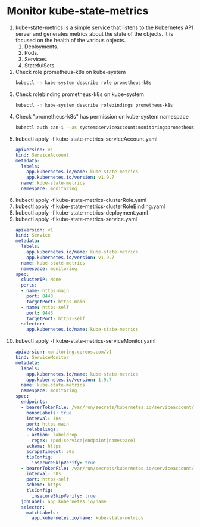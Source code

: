 # Monitor kube-state-metrics
1. kube-state-metrics is a simple service that listens to the Kubernetes API server and generates metrics about the state of the objects. It is focused on the health of the various objects.
    1. Deployments.
    1. Pods.
    1. Services.
    1. StatefulSets.
1. Check role prometheus-k8s on kube-system
    ```bash
    kubectl -n kube-system describe role prometheus-k8s
    ```
1. Check rolebinding prometheus-k8s on kube-system
    ```bash
    kubectl -n kube-system describe rolebindings prometheus-k8s
    ```
1. Check "prometheus-k8s" has permission on kube-system namespace
    ```bash
    kubectl auth can-i --as system:serviceaccount:monitoring:prometheus-k8s -n monitoring get/list/watch pods/services/endpoints
    ```
1. kubectl apply -f kube-state-metrics-serviceAccount.yaml
    ```yaml
    apiVersion: v1
    kind: ServiceAccount
    metadata:
      labels:
        app.kubernetes.io/name: kube-state-metrics
        app.kubernetes.io/version: v1.9.7
      name: kube-state-metrics
      namespace: monitoring
    ```
1. kubectl apply -f kube-state-metrics-clusterRole.yaml 
1. kubectl apply -f kube-state-metrics-clusterRoleBinding.yaml 
1. kubectl apply -f kube-state-metrics-deployment.yaml
1. kubectl apply -f kube-state-metrics-service.yaml
    ```yaml
    apiVersion: v1
    kind: Service
    metadata:
      labels:
        app.kubernetes.io/name: kube-state-metrics
        app.kubernetes.io/version: v1.9.7
      name: kube-state-metrics
      namespace: monitoring
    spec:
      clusterIP: None
      ports:
      - name: https-main
        port: 8443
        targetPort: https-main
      - name: https-self
        port: 9443
        targetPort: https-self
      selector:
        app.kubernetes.io/name: kube-state-metrics
    ```
1. kubectl apply -f kube-state-metrics-serviceMonitor.yaml 
    ```yaml
    apiVersion: monitoring.coreos.com/v1
    kind: ServiceMonitor
    metadata:
      labels:
        app.kubernetes.io/name: kube-state-metrics
        app.kubernetes.io/version: 1.9.7
      name: kube-state-metrics
      namespace: monitoring
    spec:
      endpoints:
      - bearerTokenFile: /var/run/secrets/kubernetes.io/serviceaccount/token
        honorLabels: true
        interval: 30s
        port: https-main
        relabelings:
        - action: labeldrop
          regex: (pod|service|endpoint|namespace)
        scheme: https
        scrapeTimeout: 30s
        tlsConfig:
          insecureSkipVerify: true
      - bearerTokenFile: /var/run/secrets/kubernetes.io/serviceaccount/token
        interval: 30s
        port: https-self
        scheme: https
        tlsConfig:
          insecureSkipVerify: true
      jobLabel: app.kubernetes.io/name
      selector:
        matchLabels:
          app.kubernetes.io/name: kube-state-metrics
    ```
